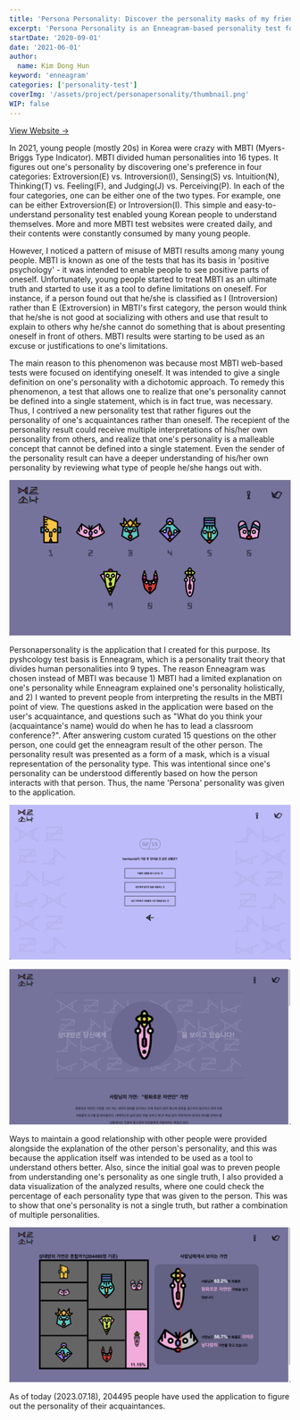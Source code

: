 ```yaml
---
title: 'Persona Personality: Discover the personality masks of my friends!'
excerpt: 'Persona Personality is an Enneagram-based personality test for figuring out the personality of my acquaintances. The personality results are returned as a form of a maks. While figuring out the personality of others, one can have a deeper understanding of their own personality by reviewing what type of people they hang out with.'
startDate: '2020-09-01'
date: '2021-06-01'
author:
  name: Kim Dong Hun
keyword: 'enneagram'
categories: ['personality-test']
coverImg: '/assets/project/personapersonality/thumbnail.png'
WIP: false
---
```


[View Website →](https://www.personapersonality.com/)

In 2021, young people (mostly 20s) in Korea were crazy with MBTI (Myers-Briggs Type Indicator). MBTI divided human personalities into 16 types. It figures out one's personality by discovering one's preference in four categories: Extroversion(E) vs. Introversion(I), Sensing(S) vs. Intuition(N), Thinking(T) vs. Feeling(F), and Judging(J) vs. Perceiving(P). In each of the four categories, one can be either one of the two types. For example, one can be either Extroversion(E) or Introversion(I). This simple and easy-to-understand personality test enabled young Korean people to understand themselves. More and more MBTI test websites were created daily, and their contents were constantly consumed by many young people.

However, I noticed a pattern of misuse of MBTI results among many young people. MBTI is known as one of the tests that has its basis in 'positive psychology' - it was intended to enable people to see positive parts of oneself. Unfortunately, young people started to treat MBTI as an ultimate truth and started to use it as a tool to define limitations on oneself. For instance, if a person found out that he/she is classified as I (Introversion) rather than E (Extroversion) in MBTI's first category, the person would think that he/she is not good at socializing with others and use that result to explain to others why he/she cannot do something that is about presenting oneself in front of others. MBTI results were starting to be used as an excuse or justifications to one's limitations.

The main reason to this phenomenon was because most MBTI web-based tests were focused on identifying oneself. It was intended to give a single definition on one's personality with a dichotomic approach. To remedy this phenomenon, a test that allows one to realize that one's personality cannot be defined into a single statement, which is in fact true, was necessary. Thus, I contrived a new personality test that rather figures out the personality of one's acquaintances rather than oneself. The recepient of the personality result could receive multiple interpretations of his/her own personality from others, and realize that one's personality is a malleable concept that cannot be defined into a single statement. Even the sender of the personality result can have a deeper understanding of his/her own personality by reviewing what type of people he/she hangs out with.

![9 Mask Results in Personapersonality](/assets/project/personapersonality/masks.png)

Personapersonality is the application that I created for this purpose. Its pyshcology test basis is Enneagram, which is a personality trait theory that divides human personalities into 9 types. The reason Enneagram was chosen instead of MBTI was because 1) MBTI had a limited explanation on one's personality while Enneagram explained one's personality holistically, and 2) I wanted to prevent people from interpreting the results in the MBTI point of view. The questions asked in the application were based on the user's acquaintance, and questions such as "What do you think your (acquaintance's name) would do when he has to lead a classroom conference?". After answering custom curated 15 questions on the other person, one could get the enneagram result of the other person. The personality result was presented as a form of a mask, which is a visual representation of the personality type. This was intentional since one's personality can be understood differently based on how the person interacts with that person. Thus, the name 'Persona' personality was given to the application.

![Question Screen](/assets/project/personapersonality/question.png)

![Mask Result Screen](/assets/project/personapersonality/mask_result.png)

Ways to maintain a good relationship with other people were provided alongside the explanation of the other person's personality, and this was because the application itself was intended to be used as a tool to understand others better. Also, since the initial goal was to preven people from understanding one's personality as one single truth, I also provided a data visualization of the analyzed results, where one could check the percentage of each personality type that was given to the person. This was to show that one's personality is not a single truth, but rather a combination of multiple personalities.

![Personality Mask Result Analysis](/assets/project/personapersonality/result_analysis.png)

As of today (2023.07.18), 204495 people have used the application to figure out the personality of their acquaintances.
